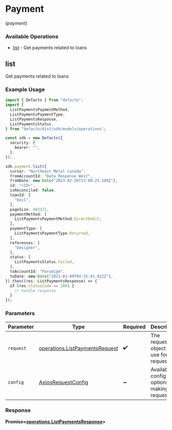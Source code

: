 # Payment
(*payment*)

### Available Operations

* [list](#list) - Get payments related to loans

## list

Get payments related to loans

### Example Usage

```typescript
import { Defacto } from "defacto";
import {
  ListPaymentsPaymentMethod,
  ListPaymentsPaymentType,
  ListPaymentsResponse,
  ListPaymentsStatus,
} from "defacto/dist/sdk/models/operations";

const sdk = new Defacto({
  security: {
    bearer: "",
  },
});

sdk.payment.list({
  cursor: "Northeast Metal Canada",
  fromAccountId: "Data Response West",
  fromDate: new Date("2023-02-26T13:00:25.189Z"),
  id: "<ID>",
  isReconciled: false,
  loanId: [
    "boil",
  ],
  pageSize: 483371,
  paymentMethod: [
    ListPaymentsPaymentMethod.DirectDebit,
  ],
  paymentType: [
    ListPaymentsPaymentType.Returned,
  ],
  references: [
    "Designer",
  ],
  status: [
    ListPaymentsStatus.Failed,
  ],
  toAccountId: "Paradigm",
  toDate: new Date("2021-01-09T04:15:41.822Z"),
}).then((res: ListPaymentsResponse) => {
  if (res.statusCode == 200) {
    // handle response
  }
});
```

### Parameters

| Parameter                                                                        | Type                                                                             | Required                                                                         | Description                                                                      |
| -------------------------------------------------------------------------------- | -------------------------------------------------------------------------------- | -------------------------------------------------------------------------------- | -------------------------------------------------------------------------------- |
| `request`                                                                        | [operations.ListPaymentsRequest](../../models/operations/listpaymentsrequest.md) | :heavy_check_mark:                                                               | The request object to use for the request.                                       |
| `config`                                                                         | [AxiosRequestConfig](https://axios-http.com/docs/req_config)                     | :heavy_minus_sign:                                                               | Available config options for making requests.                                    |


### Response

**Promise<[operations.ListPaymentsResponse](../../models/operations/listpaymentsresponse.md)>**


